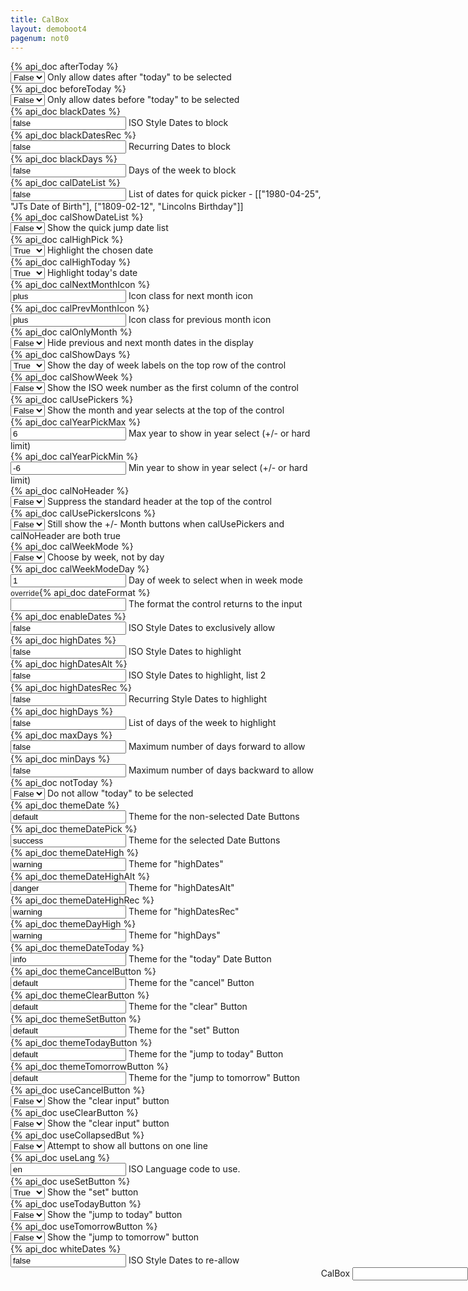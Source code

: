 ```yaml
---
title: CalBox
layout: demoboot4
pagenum: not0
---
```




<div class="row">
<div class="col-sm-8">

<div class="form-group row">
	<div class="col-sm-3"><label>{% api_doc afterToday %}</label></div>
	<div class="col-sm-9">
		<select class="form-control demopick" data-link="db" data-opt="afterToday" value='false'>
			<option value="false">False</option>
			<option value="true">True</option>
		</select>
		<span class="help-block">Only allow dates after "today" to be selected</span>
	</div>
</div>

<div class="form-group row">
	<div class="col-sm-3"><label>{% api_doc beforeToday %}</label></div>
	<div class="col-sm-9">
		<select class="form-control demopick" data-link="db" data-opt="beforeToday" value='false'>
			<option value="false">False</option>
			<option value="true">True</option>
		</select>
		<span class="help-block">Only allow dates before "today" to be selected</span>
	</div>
</div>

<div class="form-group row">
	<div class="col-sm-3"><label>{% api_doc blackDates %}</label></div>
	<div class="col-sm-9">
		<input class="form-control demopick" data-link="db" data-opt="blackDates" value='false'>
		<span class="help-block">ISO Style Dates to block</span>
	</div>
</div>

<div class="form-group row">
	<div class="col-sm-3"><label>{% api_doc blackDatesRec %}</label></div>
	<div class="col-sm-9">
		<input class="form-control demopick" data-link="db" data-opt="blackDatesRec" value='false'>
		<span class="help-block">Recurring Dates to block</span>
	</div>
</div>

<div class="form-group row">
	<div class="col-sm-3"><label>{% api_doc blackDays %}</label></div>
	<div class="col-sm-9">
		<input class="form-control demopick" data-link="db" data-opt="blackDays" value='false'>
		<span class="help-block">Days of the week to block</span>
	</div>
</div>

<div class="form-group row">
	<div class="col-sm-3"><label>{% api_doc calDateList %}</label></div>
	<div class="col-sm-9">
		<input class="form-control demopick" data-link="db" data-opt="calDateList" value='false'>
		<span class="help-block">List of dates for quick picker - [["1980-04-25", "JTs Date of Birth"], ["1809-02-12", "Lincolns Birthday"]]</span>
	</div>
</div>

<div class="form-group row">
	<div class="col-sm-3"><label>{% api_doc calShowDateList %}</label></div>
	<div class="col-sm-9">
		<select class="form-control demopick" data-link="db" data-opt="calShowDateList">
			<option value="false">False</option>
			<option value="true">True</option>
		</select>
		<span class="help-block">Show the quick jump date list</span>
	</div>
</div>

<div class="form-group row">
	<div class="col-sm-3"><label>{% api_doc calHighPick %}</label></div>
	<div class="col-sm-9">
		<select class="form-control demopick" data-link="db" data-opt="calHighPick">
			<option value="false">False</option>
			<option value="true" selected="selected">True</option>
		</select>
		<span class="help-block">Highlight the chosen date</span>
	</div>
</div>

<div class="form-group row">
	<div class="col-sm-3"><label>{% api_doc calHighToday %}</label></div>
	<div class="col-sm-9">
		<select class="form-control demopick" data-link="db" data-opt="calHighToday">
			<option value="false">False</option>
			<option value="true" selected="selected">True</option>
		</select>
		<span class="help-block">Highlight today's date</span>
	</div>
</div>

<div class="form-group row">
	<div class="col-sm-3"><label>{% api_doc calNextMonthIcon %}</label></div>
	<div class="col-sm-9">
		<input class="form-control demopick" data-link="db" data-opt="calNextMonthIcon" value='plus'>
		<span class="help-block">Icon class for next month icon</span>
	</div>
</div>

<div class="form-group row">
	<div class="col-sm-3"><label>{% api_doc calPrevMonthIcon %}</label></div>
	<div class="col-sm-9">
		<input class="form-control demopick" data-link="db" data-opt="calPrevMonthIcon" value='plus'>
		<span class="help-block">Icon class for previous month icon</span>
	</div>
</div>

<div class="form-group row">
	<div class="col-sm-3"><label>{% api_doc calOnlyMonth %}</label></div>
	<div class="col-sm-9">
		<select class="form-control demopick" data-link="db" data-opt="calOnlyMonth">
			<option value="false">False</option>
			<option value="true">True</option>
		</select>
		<span class="help-block">Hide previous and next month dates in the display</span>
	</div>
</div>

<div class="form-group row">
	<div class="col-sm-3"><label>{% api_doc calShowDays %}</label></div>
	<div class="col-sm-9">
		<select class="form-control demopick" data-link="db" data-opt="calShowDays">
			<option value="false">False</option>
			<option value="true" selected="selected">True</option>
		</select>
		<span class="help-block">Show the day of week labels on the top row of the control</span>
	</div>
</div>

<div class="form-group row">
	<div class="col-sm-3"><label>{% api_doc calShowWeek %}</label></div>
	<div class="col-sm-9">
		<select class="form-control demopick" data-link="db" data-opt="calShowWeek">
			<option value="false">False</option>
			<option value="true">True</option>
		</select>
		<span class="help-block">Show the ISO week number as the first column of the control</span>
	</div>
</div>

<div class="form-group row">
	<div class="col-sm-3"><label>{% api_doc calUsePickers %}</label></div>
	<div class="col-sm-9">
		<select class="form-control demopick" data-link="db" data-opt="calUsePickers">
			<option value="false">False</option>
			<option value="true">True</option>
		</select>
		<span class="help-block">Show the month and year selects at the top of the control</span>
	</div>
</div>

<div class="form-group row">
	<div class="col-sm-3"><label>{% api_doc calYearPickMax %}</label></div>
	<div class="col-sm-9">
		<input class="form-control demopick" data-link="db" data-opt="calYearPickMax" value='6'>
		<span class="help-block">Max year to show in year select (+/- or hard limit)</span>
	</div>
</div>

<div class="form-group row">
	<div class="col-sm-3"><label>{% api_doc calYearPickMin %}</label></div>
	<div class="col-sm-9">
		<input class="form-control demopick" data-link="db" data-opt="calYearPickMin" value='-6'>
		<span class="help-block">Min year to show in year select (+/- or hard limit)</span>
	</div>
</div>

<div class="form-group row">
	<div class="col-sm-3"><label>{% api_doc calNoHeader %}</label></div>
	<div class="col-sm-9">
		<select class="form-control demopick" data-link="db" data-opt="calNoHeader">
			<option value="false">False</option>
			<option value="true">True</option>
		</select>
		<span class="help-block">Suppress the standard header at the top of the control</span>
	</div>
</div>

<div class="form-group row">
	<div class="col-sm-3"><label>{% api_doc calUsePickersIcons %}</label></div>
	<div class="col-sm-9">
		<select class="form-control demopick" data-link="db" data-opt="calUsePickersIcons">
			<option value="false">False</option>
			<option value="true">True</option>
		</select>
		<span class="help-block">Still show the +/- Month buttons when calUsePickers and calNoHeader are both true</span>
	</div>
</div>

<div class="form-group row">
	<div class="col-sm-3"><label>{% api_doc calWeekMode %}</label></div>
	<div class="col-sm-9">
		<select class="form-control demopick" data-link="db" data-opt="calWeekMode">
			<option value="false">False</option>
			<option value="true">True</option>
		</select>
		<span class="help-block">Choose by week, not by day</span>
	</div>
</div>

<div class="form-group row">
	<div class="col-sm-3"><label>{% api_doc calWeekModeDay %}</label></div>
	<div class="col-sm-9">
		<input class="form-control demopick" data-link="db" data-opt="calWeekModeDay" value='1'>
		<span class="help-block">Day of week to select when in week mode</span>
	</div>
</div>

<div class="form-group row">
	<div class="col-sm-3"><label><small>override</small>{% api_doc dateFormat %}</label></div>
	<div class="col-sm-9">
		<input class="form-control demopick" data-link="db" data-opt="overrideDateFormat" value=''>
		<span class="help-block">The format the control returns to the input</span>
	</div>
</div>

<div class="form-group row">
	<div class="col-sm-3"><label>{% api_doc enableDates %}</label></div>
	<div class="col-sm-9">
		<input class="form-control demopick" data-link="db" data-opt="enableDates" value='false'>
		<span class="help-block">ISO Style Dates to exclusively allow</span>
	</div>
</div>

<div class="form-group row">
	<div class="col-sm-3"><label>{% api_doc highDates %}</label></div>
	<div class="col-sm-9">
		<input class="form-control demopick" data-link="db" data-opt="highDates" value='false'>
		<span class="help-block">ISO Style Dates to highlight</span>
	</div>
</div>

<div class="form-group row">
	<div class="col-sm-3"><label>{% api_doc highDatesAlt %}</label></div>
	<div class="col-sm-9">
		<input class="form-control demopick" data-link="db" data-opt="highDatesAlt" value='false'>
		<span class="help-block">ISO Style Dates to highlight, list 2</span>
	</div>
</div>

<div class="form-group row">
	<div class="col-sm-3"><label>{% api_doc highDatesRec %}</label></div>
	<div class="col-sm-9">
		<input class="form-control demopick" data-link="db" data-opt="highDatesRec" value='false'>
		<span class="help-block">Recurring Style Dates to highlight</span>
	</div>
</div>

<div class="form-group row">
	<div class="col-sm-3"><label>{% api_doc highDays %}</label></div>
	<div class="col-sm-9">
		<input class="form-control demopick" data-link="db" data-opt="highDays" value='false'>
		<span class="help-block">List of days of the week to highlight</span>
	</div>
</div>

<div class="form-group row">
	<div class="col-sm-3"><label>{% api_doc maxDays %}</label></div>
	<div class="col-sm-9">
		<input class="form-control demopick" data-link="db" data-opt="maxDays" value='false'>
		<span class="help-block">Maximum number of days forward to allow</span>
	</div>
</div>

<div class="form-group row">
	<div class="col-sm-3"><label>{% api_doc minDays %}</label></div>
	<div class="col-sm-9">
		<input class="form-control demopick" data-link="db" data-opt="minDays" value='false'>
		<span class="help-block">Maximum number of days backward to allow</span>
	</div>
</div>

<div class="form-group row">
	<div class="col-sm-3"><label>{% api_doc notToday %}</label></div>
	<div class="col-sm-9">
		<select class="form-control demopick" data-link="db" data-opt="notToday">
			<option value="false">False</option>
			<option value="true">True</option>
		</select>
		<span class="help-block">Do not allow "today" to be selected</span>
	</div>
</div>

<div class="form-group row">
	<div class="col-sm-3"><label>{% api_doc themeDate %}</label></div>
	<div class="col-sm-9">
		<input class="form-control demopick" data-link="db" data-opt="themeDate" value='default'>
		<span class="help-block">Theme for the non-selected Date Buttons</span>
	</div>
</div>

<div class="form-group row">
	<div class="col-sm-3"><label>{% api_doc themeDatePick %}</label></div>
	<div class="col-sm-9">
		<input class="form-control demopick" data-link="db" data-opt="themeDatePick" value='success'>
		<span class="help-block">Theme for the selected Date Buttons</span>
	</div>
</div>

<div class="form-group row">
	<div class="col-sm-3"><label>{% api_doc themeDateHigh %}</label></div>
	<div class="col-sm-9">
		<input class="form-control demopick" data-link="db" data-opt="themeDateHigh" value='warning'>
		<span class="help-block">Theme for "highDates"</span>
	</div>
</div>

<div class="form-group row">
	<div class="col-sm-3"><label>{% api_doc themeDateHighAlt %}</label></div>
	<div class="col-sm-9">
		<input class="form-control demopick" data-link="db" data-opt="themeDateHighAlt" value='danger'>
		<span class="help-block">Theme for "highDatesAlt"</span>
	</div>
</div>

<div class="form-group row">
	<div class="col-sm-3"><label>{% api_doc themeDateHighRec %}</label></div>
	<div class="col-sm-9">
		<input class="form-control demopick" data-link="db" data-opt="themeDateHighRec" value='warning'>
		<span class="help-block">Theme for "highDatesRec"</span>
	</div>
</div>

<div class="form-group row">
	<div class="col-sm-3"><label>{% api_doc themeDayHigh %}</label></div>
	<div class="col-sm-9">
		<input class="form-control demopick" data-link="db" data-opt="themeDayHigh" value='warning'>
		<span class="help-block">Theme for "highDays"</span>
	</div>
</div>

<div class="form-group row">
	<div class="col-sm-3"><label>{% api_doc themeDateToday %}</label></div>
	<div class="col-sm-9">
		<input class="form-control demopick" data-link="db" data-opt="themeDateToday" value='info'>
		<span class="help-block">Theme for the "today" Date Button</span>
	</div>
</div>

<div class="form-group row">
	<div class="col-sm-3"><label>{% api_doc themeCancelButton %}</label></div>
	<div class="col-sm-9">
		<input class="form-control demopick" data-link="db" data-opt="themeCancelButton" value='default'>
		<span class="help-block">Theme for the "cancel" Button</span>
	</div>
</div>

<div class="form-group row">
	<div class="col-sm-3"><label>{% api_doc themeClearButton %}</label></div>
	<div class="col-sm-9">
		<input class="form-control demopick" data-link="db" data-opt="themeClearButton" value='default'>
		<span class="help-block">Theme for the "clear" Button</span>
	</div>
</div>

<div class="form-group row">
	<div class="col-sm-3"><label>{% api_doc themeSetButton %}</label></div>
	<div class="col-sm-9">
		<input class="form-control demopick" data-link="db" data-opt="themeSetButton" value='default'>
		<span class="help-block">Theme for the "set" Button</span>
	</div>
</div>

<div class="form-group row">
	<div class="col-sm-3"><label>{% api_doc themeTodayButton %}</label></div>
	<div class="col-sm-9">
		<input class="form-control demopick" data-link="db" data-opt="themeTodayButton" value='default'>
		<span class="help-block">Theme for the "jump to today" Button</span>
	</div>
</div>

<div class="form-group row">
	<div class="col-sm-3"><label>{% api_doc themeTomorrowButton %}</label></div>
	<div class="col-sm-9">
		<input class="form-control demopick" data-link="db" data-opt="themeTomorrowButton" value='default'>
		<span class="help-block">Theme for the "jump to tomorrow" Button</span>
	</div>
</div>

<div class="form-group row">
	<div class="col-sm-3"><label>{% api_doc useCancelButton %}</label></div>
	<div class="col-sm-9">
		<select class="form-control demopick" data-link="db" data-opt="useCancelButton">
			<option value="false">False</option>
			<option value="true">True</option>
		</select>
		<span class="help-block">Show the "clear input" button</span>
	</div>
</div>

<div class="form-group row">
	<div class="col-sm-3"><label>{% api_doc useClearButton %}</label></div>
	<div class="col-sm-9">
		<select class="form-control demopick" data-link="db" data-opt="useClearButton">
			<option value="false">False</option>
			<option value="true">True</option>
		</select>
		<span class="help-block">Show the "clear input" button</span>
	</div>
</div>

<div class="form-group row">
	<div class="col-sm-3"><label>{% api_doc useCollapsedBut %}</label></div>
	<div class="col-sm-9">
		<select class="form-control demopick" data-link="db" data-opt="useCollapsedBut">
			<option value="false">False</option>
			<option value="true">True</option>
		</select>
		<span class="help-block">Attempt to show all buttons on one line</span>
	</div>
</div>

<div class="form-group row">
	<div class="col-sm-3"><label>{% api_doc useLang %}</label></div>
	<div class="col-sm-9">
		<input class="form-control demopick" data-link="db" data-opt="useLang" value='en'>
		<span class="help-block">ISO Language code to use.</span>
	</div>
</div>

<div class="form-group row">
	<div class="col-sm-3"><label>{% api_doc useSetButton %}</label></div>
	<div class="col-sm-9">
		<select class="form-control demopick" data-link="db" data-opt="useSetButton">
			<option value="false">False</option>
			<option value="true" selected="selected">True</option>
		</select>
		<span class="help-block">Show the "set" button</span>
	</div>
</div>

<div class="form-group row">
	<div class="col-sm-3"><label>{% api_doc useTodayButton %}</label></div>
	<div class="col-sm-9">
		<select class="form-control demopick" data-link="db" data-opt="useTodayButton">
			<option value="false">False</option>
			<option value="true">True</option>
		</select>
		<span class="help-block">Show the "jump to today" button</span>
	</div>
</div>

<div class="form-group row">
	<div class="col-sm-3"><label>{% api_doc useTomorrowButton %}</label></div>
	<div class="col-sm-9">
		<select class="form-control demopick" data-link="db" data-opt="useTomorrowButton">
			<option value="false">False</option>
			<option value="true">True</option>
		</select>
		<span class="help-block">Show the "jump to tomorrow" button</span>
	</div>
</div>

<div class="form-group row">
	<div class="col-sm-3"><label>{% api_doc whiteDates %}</label></div>
	<div class="col-sm-9">
		<input class="form-control demopick" data-link="db" data-opt="whiteDates" value='false'>
		<span class="help-block">ISO Style Dates to re-allow</span>
	</div>
</div>


</div>
<div class="col-sm-4" style="position:fixed; right:0;">

<div class="form-group">
<label for="db">CalBox</label>
<input class="form-control" id="db" type="text" data-role="datebox" data-options='{"mode":"calbox","useInline":true,"useInlineAlign":"center"}'>
</div>
</div>
